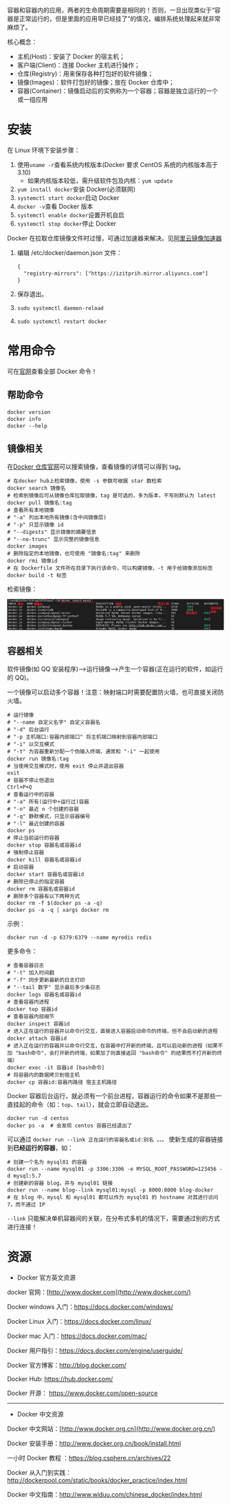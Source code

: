 容器和容器内的应用，两者的生命周期需要是相同的！否则，一旦出现类似于“容器是正常运行的，但是里面的应用早已经挂了”的情况，编排系统处理起来就非常麻烦了。

核心概念：

- 主机(Host)：安装了 Docker 的宿主机；
- 客户端(Client)：连接 Docker 主机进行操作；
- 仓库(Registry)：用来保存各种打包好的软件镜像；
- 镜像(Images)：软件打包好的镜像；放在 Docker 仓库中；
- 容器(Container)：镜像启动后的实例称为一个容器；容器是独立运行的一个或一组应用

# 安装

在 Linux 环境下安装步骤：

1. 使用`uname -r`查看系统内核版本(Docker 要求 CentOS 系统的内核版本高于 3.10)
   - 如果内核版本较低，需升级软件包及内核：`yum update`
2. `yum install docker`安装 Docker(必须联网)
3. `systemctl start docker`启动 Docker
4. `docker -v`查看 Docker 版本
5. `systemctl enable docker`设置开机自启
6. `systemctl stop docker`停止 Docker

Docker 在拉取仓库镜像文件时过慢，可通过加速器来解决。见[阿里云镜像加速器](https://cr.console.aliyun.com/cn-zhangjiakou/mirrors)

1. 编辑 /etc/docker/daemon.json 文件：

   ```shell
   {
     "registry-mirrors": ["https://izitprih.mirror.aliyuncs.com"]
   }
   ```

2. 保存退出。

3. `sudo systemctl daemon-reload`

4. `sudo systemctl restart docker`

# 常用命令

可在[官网](https://docs.docker.com/engine/reference/commandline/docker/#child-commands)查看全部 Docker 命令！

## 帮助命令

```shell
docker version
docker info
docker --help
```

## 镜像相关

在[Docker 仓库官网](https://hub.docker.com/)可以搜索镜像，查看镜像的详情可以得到 tag。

```shell
# 在docker hub上检索镜像，使用 -s 参数可根据 star 数检索
docker search 镜像名
# 检索到镜像后可从镜像仓库拉取镜像，tag 是可选的，多为版本，不写则默认为 latest
docker pull 镜像名:tag
# 查看所有本地镜像
# "-a" 列出本地所有镜像(含中间镜像层)
# "-p" 只显示镜像 id
# "--digests" 显示镜像的摘要信息
# "--no-trunc" 显示完整的镜像信息
docker images
# 删除指定的本地镜像，也可使用 "镜像名:tag" 来删除
docker rmi 镜像id
# 在 Dockerfile 文件所在目录下执行该命令，可以构建镜像，-t 用于给镜像添加标签
docker build -t 标签
```

检索镜像：

![](../images/docker-search.png)

## 容器相关

软件镜像(如 QQ 安装程序)——>运行镜像——>产生一个容器(正在运行的软件，如运行的 QQ)。

一个镜像可以启动多个容器！注意：映射端口时需要配置防火墙，也可直接关闭防火墙。

```shell
# 运行镜像
# "--name 自定义名字" 自定义容器名
# "-d" 后台运行
# "-p 主机端口:容器内部端口" 将主机端口映射到容器内部端口
# "-i" 以交互模式
# "-t" 为容器重新分配一个伪输入终端，通常和 "-i" 一起使用
docker run 镜像名:tag
# 当使用交互模式时，使用 exit 停止并退出容器
exit
# 容器不停止但退出
Ctrl+P+Q
# 查看运行中的容器
# "-a" 所有(运行中+运行过)容器
# "-n" 最近 n 个创建的容器
# "-q" 静默模式，只显示容器编号
# "-l" 最近创建的容器
docker ps
# 停止当前运行的容器
docker stop 容器名或容器id
# 强制停止容器
docker kill 容器名或容器id
# 启动容器
docker start 容器名或容器id
# 删除已停止的指定容器
docker rm 容器名或容器id
# 删除多个容器有以下两种方式
docker rm -f $(docker ps -a -q)
docker ps -a -q | xargs docker rm
```

示例：

```shell
docker run -d -p 6379:6379 --name myredis redis
```

更多命令：

```shell
# 查看容器日志
# "-t" 加入时间戳
# "-f" 同步更新最新的日志打印
# "--tail 数字" 显示最后多少条日志
docker logs 容器名或容器id
# 查看容器内进程
docker top 容器id
# 查看容器内部细节
docker inspect 容器id
# 进入正在运行的容器并以命令行交互，直接进入容器启动命令的终端，但不会启动新的进程
docker attach 容器id
# 进入正在运行的容器并以命令行交互，在容器中打开新的终端，且可以启动新的进程（如果不加 "bash命令"，会打开新的终端，如果加了则直接返回 "bash命令" 的结果而不打开新的终端）
docker exec -it 容器id [bash命令]
# 将容器内的数据拷贝到宿主机
docker cp 容器id:容器内路径 宿主主机路径
```

Docker 容器后台运行，就必须有一个前台进程，容器运行的命令如果不是那些一直挂起的命令（如：`top`、`tail`），就会立即自动退出。

```shell
docker run -d centos
docker ps -a  # 会发现 centos 容器已经退出了
```

可以通过 `docker run --link 正在运行的容器名或id:别名 。。。` 使新生成的容器链接到**已经运行的容器**，如：

```shell
# 创建一个名为 mysql01 的容器
docker run --name mysql01 -p 3306:3306 -e MYSQL_ROOT_PASSWORD=123456 -d mysql:5.7
# 创建新的容器 blog，并与 mysql01 链接
docker run --name blog--link mysql01:mysql -p 8000:8000 blog-docker
# 在 blog 中，mysql 和 mysql01 都可以作为 mysql01 的 hostname 对其进行访问7，而不通过 IP
```

`--link` 只能解决单机容器间的关联，在分布式多机的情况下，需要通过别的方式进行连接！

# 资源

- Docker 官方英文资源

docker 官网：[http://www.docker.com](http://www.docker.com/)

Docker windows 入门：<https://docs.docker.com/windows/>

Docker Linux 入门：<https://docs.docker.com/linux/>

Docker mac 入门：<https://docs.docker.com/mac/>

Docker 用户指引：<https://docs.docker.com/engine/userguide/>

Docker 官方博客：<http://blog.docker.com/>

Docker Hub: <https://hub.docker.com/>

Docker 开源： <https://www.docker.com/open-source>

---

- Docker 中文资源

Docker 中文网站：[http://www.docker.org.cn](http://www.docker.org.cn/)

Docker 安装手册：<http://www.docker.org.cn/book/install.html>

一小时 Docker 教程 ：<https://blog.csphere.cn/archives/22>

Docker 从入门到实践：<http://dockerpool.com/static/books/docker_practice/index.html>

Docker 中文指南：<http://www.widuu.com/chinese_docker/index.html>
